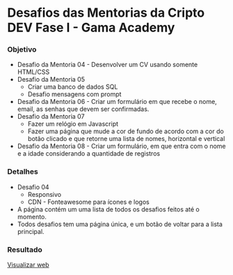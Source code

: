 # Desafios das Mentorias da Cripto DEV Fase I - Gama Academy

### Objetivo

* Desafio da Mentoria 04 - Desenvolver um CV usando somente HTML/CSS
* Desafio da Mentoria 05
    * Criar uma banco de dados SQL
    * Desafio mensagens com prompt
* Desafio da Mentoria 06 - Criar um formulário em que recebe o nome, email, as senhas que devem ser confirmadas.
* Desafio da Mentoria 07
    * Fazer um relógio em Javascript
    * Fazer uma página que mude a cor de fundo de acordo com a cor do botão clicado e que retorne uma lista de nomes, horizontal e vertical
* Desafio da Mentoria 08 - Criar um formulário, em que entra com o nome e a idade considerando a quantidade de registros


### Detalhes

* Desafio 04
    * Responsivo
    * CDN - Fonteawesome para ícones e logos
* A página contém um uma lista de todos os desafios feitos até o momento.
* Todos desafios tem uma página única, e um botão de voltar para a lista principal.

### Resultado
[Visualizar web](https://cv-lazaro-pimentel-desafio-gama-academy.vercel.app/)